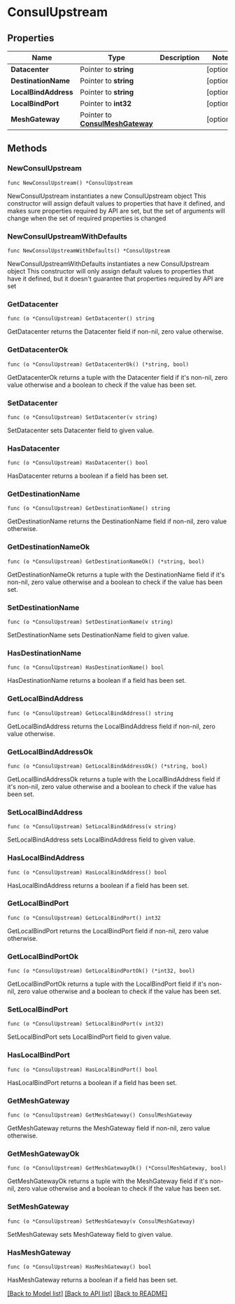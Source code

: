 # ConsulUpstream

## Properties

Name | Type | Description | Notes
------------ | ------------- | ------------- | -------------
**Datacenter** | Pointer to **string** |  | [optional] 
**DestinationName** | Pointer to **string** |  | [optional] 
**LocalBindAddress** | Pointer to **string** |  | [optional] 
**LocalBindPort** | Pointer to **int32** |  | [optional] 
**MeshGateway** | Pointer to [**ConsulMeshGateway**](ConsulMeshGateway.md) |  | [optional] 

## Methods

### NewConsulUpstream

`func NewConsulUpstream() *ConsulUpstream`

NewConsulUpstream instantiates a new ConsulUpstream object
This constructor will assign default values to properties that have it defined,
and makes sure properties required by API are set, but the set of arguments
will change when the set of required properties is changed

### NewConsulUpstreamWithDefaults

`func NewConsulUpstreamWithDefaults() *ConsulUpstream`

NewConsulUpstreamWithDefaults instantiates a new ConsulUpstream object
This constructor will only assign default values to properties that have it defined,
but it doesn't guarantee that properties required by API are set

### GetDatacenter

`func (o *ConsulUpstream) GetDatacenter() string`

GetDatacenter returns the Datacenter field if non-nil, zero value otherwise.

### GetDatacenterOk

`func (o *ConsulUpstream) GetDatacenterOk() (*string, bool)`

GetDatacenterOk returns a tuple with the Datacenter field if it's non-nil, zero value otherwise
and a boolean to check if the value has been set.

### SetDatacenter

`func (o *ConsulUpstream) SetDatacenter(v string)`

SetDatacenter sets Datacenter field to given value.

### HasDatacenter

`func (o *ConsulUpstream) HasDatacenter() bool`

HasDatacenter returns a boolean if a field has been set.

### GetDestinationName

`func (o *ConsulUpstream) GetDestinationName() string`

GetDestinationName returns the DestinationName field if non-nil, zero value otherwise.

### GetDestinationNameOk

`func (o *ConsulUpstream) GetDestinationNameOk() (*string, bool)`

GetDestinationNameOk returns a tuple with the DestinationName field if it's non-nil, zero value otherwise
and a boolean to check if the value has been set.

### SetDestinationName

`func (o *ConsulUpstream) SetDestinationName(v string)`

SetDestinationName sets DestinationName field to given value.

### HasDestinationName

`func (o *ConsulUpstream) HasDestinationName() bool`

HasDestinationName returns a boolean if a field has been set.

### GetLocalBindAddress

`func (o *ConsulUpstream) GetLocalBindAddress() string`

GetLocalBindAddress returns the LocalBindAddress field if non-nil, zero value otherwise.

### GetLocalBindAddressOk

`func (o *ConsulUpstream) GetLocalBindAddressOk() (*string, bool)`

GetLocalBindAddressOk returns a tuple with the LocalBindAddress field if it's non-nil, zero value otherwise
and a boolean to check if the value has been set.

### SetLocalBindAddress

`func (o *ConsulUpstream) SetLocalBindAddress(v string)`

SetLocalBindAddress sets LocalBindAddress field to given value.

### HasLocalBindAddress

`func (o *ConsulUpstream) HasLocalBindAddress() bool`

HasLocalBindAddress returns a boolean if a field has been set.

### GetLocalBindPort

`func (o *ConsulUpstream) GetLocalBindPort() int32`

GetLocalBindPort returns the LocalBindPort field if non-nil, zero value otherwise.

### GetLocalBindPortOk

`func (o *ConsulUpstream) GetLocalBindPortOk() (*int32, bool)`

GetLocalBindPortOk returns a tuple with the LocalBindPort field if it's non-nil, zero value otherwise
and a boolean to check if the value has been set.

### SetLocalBindPort

`func (o *ConsulUpstream) SetLocalBindPort(v int32)`

SetLocalBindPort sets LocalBindPort field to given value.

### HasLocalBindPort

`func (o *ConsulUpstream) HasLocalBindPort() bool`

HasLocalBindPort returns a boolean if a field has been set.

### GetMeshGateway

`func (o *ConsulUpstream) GetMeshGateway() ConsulMeshGateway`

GetMeshGateway returns the MeshGateway field if non-nil, zero value otherwise.

### GetMeshGatewayOk

`func (o *ConsulUpstream) GetMeshGatewayOk() (*ConsulMeshGateway, bool)`

GetMeshGatewayOk returns a tuple with the MeshGateway field if it's non-nil, zero value otherwise
and a boolean to check if the value has been set.

### SetMeshGateway

`func (o *ConsulUpstream) SetMeshGateway(v ConsulMeshGateway)`

SetMeshGateway sets MeshGateway field to given value.

### HasMeshGateway

`func (o *ConsulUpstream) HasMeshGateway() bool`

HasMeshGateway returns a boolean if a field has been set.


[[Back to Model list]](../README.md#documentation-for-models) [[Back to API list]](../README.md#documentation-for-api-endpoints) [[Back to README]](../README.md)



